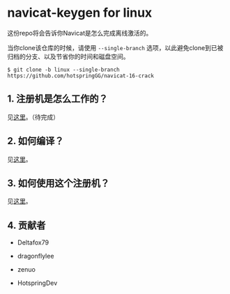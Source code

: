 # navicat-keygen for linux

这份repo将会告诉你Navicat是怎么完成离线激活的。

当你clone该仓库的时候，请使用 `--single-branch` 选项，以此避免clone到已被归档的分支、以及节省你的时间和磁盘空间。

```console
$ git clone -b linux --single-branch https://github.com/hotspringGG/navicat-16-crack
```

## 1. 注册机是怎么工作的？

见[这里](doc/how-does-it-work.zh-CN.md)。（待完成）

## 2. 如何编译？

见[这里](doc/how-to-build.zh-CN.md)。

## 3. 如何使用这个注册机？

见[这里](doc/how-to-use.zh-CN.md)。

## 4. 贡献者

* Deltafox79

* dragonflylee

* zenuo

* HotspringDev

